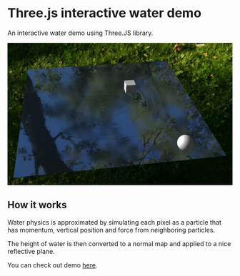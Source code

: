 # Three.js interactive water demo
An interactive water demo using Three.JS library.

![screenshot](./screenshot.png)

## How it works
Water physics is approximated by simulating each pixel as a particle that has momentum, vertical position and force from neighboring particles.

The height of water is then converted to a normal map and applied to a nice reflective plane.

You can check out demo [here](https://charlieamer.github.io/threejs-water/).